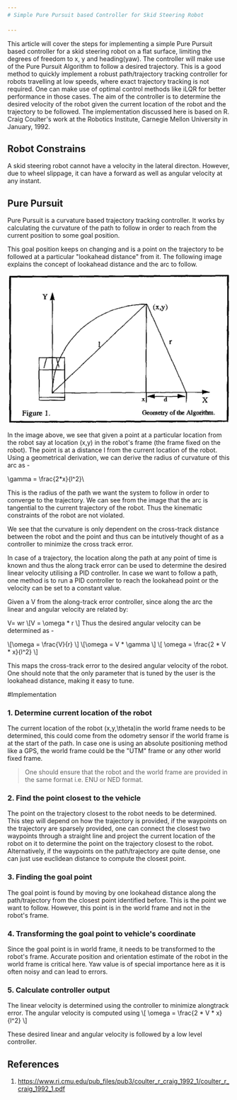 ```yaml
---
# Simple Pure Pursuit based Controller for Skid Steering Robot

---
```

This article will cover the steps for implementing a simple Pure Pursuit based controller for a skid steering robot on a flat surface, limiting the degrees of freedom to x, y and heading(yaw).
The controller will make use of the Pure Pursuit Algorithm to follow a desired trajectory. This is a good method to quickly implement a robust path/trajectory tracking controller for robots travelling at low speeds, where exact trajectory tracking is not required. 
One can make use of optimal control methods like iLQR for better performance in those cases. 
The aim of the controller is to determine the desired velocity of the robot given the current location of the robot and the trajectory to be followed.
The implementation discussed here is based on R. Craig Coulter's  work at the Robotics Institute, Carnegie Mellon University in January, 1992.

## Robot Constrains
A skid steering robot cannot have a velocity in the lateral directon. However, due to wheel slippage, it can have a forward as well as angular velocity at any instant.

## Pure Pursuit
Pure Pursuit is a curvature based trajectory tracking controller. It works by calculating the curvature of the path to follow in order to reach from the current position to some goal position.

This goal position keeps on changing and is a point on the trajectory to be followed at a particular "lookahead distance" from it. 
The following image explains the concept of lookahead distance and the arc to follow.

![Geometry of Pure Pursuit Algorithm [1]](assets/images/pure_pursuit_geometry.png)

In the image above, we see that given a point at a particular location from the robot say at location (x,y) in the robot's frame (the frame fixed on the robot). The point is at a distance l from the current location of the robot. Using a geometrical derivation, we can derive the radius of curvature of this arc as -

\gamma = \frac{2*x}{l^2}\

This is the radius of the path we want the system to follow in order to converge to the trajectory. We can see from the image that the arc is tangential to the current trajectory of the robot. Thus the kinematic constraints of the robot are not violated.

We see that the curvature is only dependent on the cross-track distance between the robot and the point and thus can be intutively thought of as a controller to minimize the cross track error.

In case of a trajectory, the location along the path at any point of time is known and thus the along track error can be used to determine the desired linear velocity utilising a PID controller. In case we want to follow a path, one method is to run a PID controller to reach the lookahead point or the velocity can be set to a constant value.

Given a V from the along-track error controller, since along the arc the linear and angular velocity are related by:

V= wr
\\[V = \omega * r \\]
Thus the desired angular velocity can be determined as -

\\[\omega = \frac{V}{r} \\]
\\[\omega = V * \gamma \\]
\\[ \omega = \frac{2 * V * x}{l^2} \\]

This maps the cross-track error to the desired angular velocity of the robot. One should note that the only parameter that is tuned by the user is the lookahead distance, making it easy to tune.

#Implementation

### 1. Determine current location of the robot
The current location of the robot (x,y,\theta)in the world frame needs to be determined, this could come from the odometry sensor if the world frame is at the start of the path. In case one is using an absolute positioning method like a GPS, the world frame could be the "UTM" frame or any other world fixed frame. 

> One should ensure that the robot and the world frame are provided in the same format i.e. ENU or NED format.

### 2. Find the point closest to the vehicle
The point on the trajectory closest to the robot needs to be determined. This step will depend on how the trajectory is provided, if the waypoints on the trajectory are sparsely provided, one can connect the closest two waypoints through a straight line and project the current location of the robot on it to determine the point on the trajectory closest to the robot.
Alternatively, if the waypoints on the path/trajectory are quite dense, one can just use euclidean distance to compute the closest point.

### 3. Finding the goal point
The goal point is found by moving by one lookahead distance along the path/trajectory from the closest point identified before. This is the point we want to follow. However, this point is in the world frame and not in the robot's frame.

### 4. Transforming the goal point to vehicle's coordinate
Since the goal point is in world frame, it needs to be transformed to the robot's frame. Accurate position and orientation estimate of the robot in the world frame is critical here. Yaw value is of special importance here as it is often noisy and can lead to errors.

### 5. Calculate controller output
The linear velocity is determined using the controller to minimize alongtrack error.
The angular velocity is computed using 
\\[ \omega = \frac{2 * V * x}{l^2} \\]
    
These desired linear and angular velocity is followed by a low level controller.
## References
1. https://www.ri.cmu.edu/pub_files/pub3/coulter_r_craig_1992_1/coulter_r_craig_1992_1.pdf

